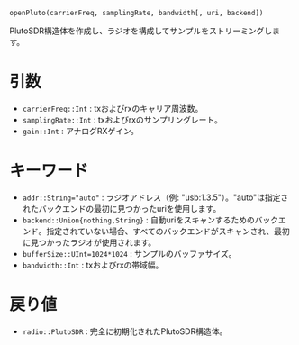 ```
openPluto(carrierFreq, samplingRate, bandwidth[, uri, backend])
```

PlutoSDR構造体を作成し、ラジオを構成してサンプルをストリーミングします。

# 引数

  * `carrierFreq::Int` : txおよびrxのキャリア周波数。
  * `samplingRate::Int` : txおよびrxのサンプリングレート。
  * `gain::Int` : アナログRXゲイン。

# キーワード

  * `addr::String="auto"` : ラジオアドレス（例: "usb:1.3.5"）。"auto"は指定されたバックエンドの最初に見つかったuriを使用します。
  * `backend::Union{nothing,String}` : 自動uriをスキャンするためのバックエンド。指定されていない場合、すべてのバックエンドがスキャンされ、最初に見つかったラジオが使用されます。
  * `bufferSize::UInt=1024*1024` : サンプルのバッファサイズ。
  * `bandwidth::Int` : txおよびrxの帯域幅。

# 戻り値

  * `radio::PlutoSDR` : 完全に初期化されたPlutoSDR構造体。
